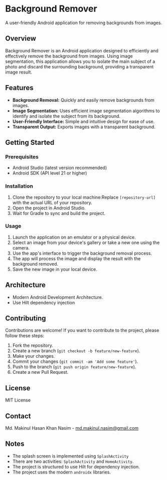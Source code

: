 # Background Remover

A user-friendly Android application for removing backgrounds from images.

## Overview

Background Remover is an Android application designed to efficiently and effectively remove the background from images. Using image segmentation, this application allows you to isolate the main subject of a photo and discard the surrounding background, providing a transparent image result.

## Features

*   **Background Removal:** Quickly and easily remove backgrounds from images.
*   **Image Segmentation:** Uses efficient image segmentation algorithms to identify and isolate the subject from its background.
*   **User-Friendly Interface:** Simple and intuitive design for ease of use.
*   **Transparent Output:** Exports images with a transparent background.

## Getting Started

### Prerequisites

*   Android Studio (latest version recommended)
*   Android SDK (API level 21 or higher)

### Installation

1.  Clone the repository to your local machine:Replace `[repository-url]` with the actual URL of your repository.
2.  Open the project in Android Studio.
3.  Wait for Gradle to sync and build the project.

### Usage

1.  Launch the application on an emulator or a physical device.
2.  Select an image from your device's gallery or take a new one using the camera.
3.  Use the app's interface to trigger the background removal process.
4.  The app will process the image and display the result with the background removed.
5.  Save the new image in your local device.

## Architecture

- Modern Android Development Architecture.
- Use Hilt dependency injection

## Contributing

Contributions are welcome! If you want to contribute to the project, please follow these steps:

1.  Fork the repository.
2.  Create a new branch (`git checkout -b feature/new-feature`).
3.  Make your changes.
4.  Commit your changes (`git commit -am 'Add some feature'`).
5.  Push to the branch (`git push origin feature/new-feature`).
6.  Create a new Pull Request.

## License

MIT License

## Contact

Md. Makinul Hasan Khan Nasim - md.makinul.nasim@gmail.com

## Notes

* The splash screen is implemented using `SplashActivity`
* There are two activities: `SplashActivity` and `HomeActivity`.
*  The project is structured to use Hilt for dependency injection.
*  The project uses the modern `androidx` libraries.
